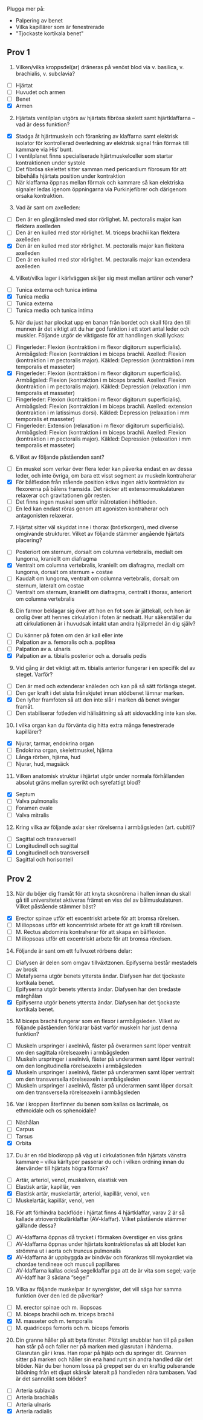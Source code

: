 Plugga mer på:
 - Palpering av benet
 - Vilka kapillärer som är fenestrerade
 - "Tjockaste kortikala benet"

## Prov 1
1. Vilken/vilka kroppsdel(ar) dräneras på venöst blod via v. basilica, v. brachialis, v. subclavia?
 - [ ] Hjärtat
 - [ ] Huvudet och armen
 - [ ] Benet
 - [X] Armen
  
2. Hjärtats ventilplan utgörs av hjärtats fibrösa skelett samt hjärtklaffarna – vad är dess funktion?
 - [X] Stadga åt hjärtmuskeln och förankring av klaffarna samt elektrisk isolator för kontrollerad överledning av elektrisk signal från förmak till kammare via His’ bunt.
 - [ ] I ventilplanet finns specialiserade hjärtmuskelceller som startar kontraktionen under systole
 - [ ] Det fibrösa skelettet sitter samman med pericardium fibrosum för att bibehålla hjärtats position under kontraktion
 - [ ] När klaffarna öppnas mellan förmak och kammare så kan elektriska signaler ledas igenom öppningarna via Purkinjefibrer och därigenom orsaka kontraktion.

3. Vad är sant om axelleden:
 - [ ] Den är en gångjärnsled med stor rörlighet. M. pectoralis major kan flektera axelleden 
 - [ ] Den är en kulled med stor rörlighet. M. triceps brachii kan flektera axelleden
 - [X] Den är en kulled med stor rörlighet. M. pectoralis major kan flektera axelleden 
 - [ ] Den är en kulled med stor rörlighet. M. pectoralis major kan extendera axelleden

4. Vilket/vilka lager i kärlväggen skiljer sig mest mellan artärer och vener?
 - [ ] Tunica externa och tunica intima
 - [X] Tunica media
 - [ ] Tunica externa
 - [ ] Tunica media och tunica intima

5. När du just har plockat upp en banan från bordet och skall föra den till munnen är det viktigt att du har god funktion i ett stort antal leder och muskler. Följande utgör de viktigaste för att handlingen skall lyckas: 
 - [ ] Fingerleder: Flexion (kontraktion i m flexor digitorum superficialis). Armbågsled: Flexion (kontraktion i m biceps brachii. Axelled: Flexion (kontraktion i m pectoralis major). Käkled: Depression (kontraktion  i mm temporalis et masseter) 
 - [X] Fingerleder: Flexion (kontraktion i m flexor digitorum superficialis). Armbågsled: Flexion (kontraktion i m biceps brachii. Axelled: Flexion (kontraktion i m pectoralis major). Käkled: Depression (relaxation i mm temporalis et masseter) 
 - [ ] Fingerleder: Flexion (kontraktion i m flexor digitorum superficialis). Armbågsled: Flexion (kontraktion i m biceps brachii. Axelled: extension (kontraktion i m latissimus dorsi). Käkled: Depression (relaxation i mm temporalis et masseter) 
 - [ ] Fingerleder: Extension (relaxation i m flexor digitorum superficialis). Armbågsled: Flexion (kontraktion i m biceps brachii. Axelled: Flexion (kontraktion i m pectoralis major). Käkled: Depression (relaxation i mm temporalis et masseter) 

6. Vilket av följande påståenden sant? 
 - [ ] En muskel som verkar över flera leder kan påverka endast en av dessa leder, och inte övriga, om bara ett visst segment av muskeln kontraherar 
 - [X] För bålflexion från stående position krävs ingen aktiv kontraktion av flexorerna på bålens framsida. Det räcker att extensormuskulaturen relaxerar och gravitationen gör resten. 
 - [ ] Det finns ingen muskel som utför inåtrotation i höftleden. 
 - [ ] En led kan endast röras genom att agonisten kontraherar och antagonisten relaxerar.

7. Hjärtat sitter väl skyddat inne i thorax (bröstkorgen), med diverse omgivande strukturer. Vilket av följande stämmer angående hjärtats placering?
 - [ ] Posteriort om sternum, dorsalt om columna vertebralis, medialt om lungorna, kraniellt om diafragma
 - [X] Ventralt om columna vertebralis, kraniellt om diafragma, medialt om lungorna, dorsalt om sternum + costae
 - [ ] Kaudalt om lungorna, ventralt om columna vertebralis, dorsalt om sternum, lateralt om costae
 - [ ] Ventralt om sternum, kraniellt om diafragma, centralt i thorax, anteriort om columna vertebralis

8. Din farmor beklagar sig över att hon en fot som är jättekall, och hon är orolig över att hennes cirkulation i foten är nedsatt. Hur säkerställer du att cirkulationen är i huvudsak intakt utan andra hjälpmedel än dig själv?
 - [ ] Du känner på foten om den är kall eller inte
 - [ ] Palpation av a. femoralis och a. poplitea
 - [ ] Palpation av a. ulnaris
 - [X] Palpation av a. tibialis posterior och a. dorsalis pedis

9. Vid gång är det viktigt att m. tibialis anterior fungerar i en specifik del av steget. Varför? 
 - [ ] Den är med och extenderar knäleden och kan på så sätt förlänga steget. 
 - [ ] Den ger kraft i det sista frånskjutet innan stödbenet lämnar marken. 
 - [X] Den lyfter framfoten så att den inte slår i marken då benet svingar framåt. 
 - [ ] Den stabiliserar fotleden vid hälisättning så att sidovackling inte kan ske. 
 
10. I vilka organ kan du förvänta dig hitta extra många fenestrerade kapillärer?
 - [X] Njurar, tarmar, endokrina organ
 - [ ] Endokrina organ, skelettmuskel, hjärna
 - [ ] Långa rörben, hjärna, hud
 - [ ] Njurar, hud, magsäck

11. Vilken anatomisk struktur i hjärtat utgör under normala förhållanden absolut gräns mellan syrerikt och syrefattigt blod?
 - [X] Septum
 - [ ] Valva pulmonalis
 - [ ] Foramen ovale
 - [ ] Valva mitralis

12. Kring vilka av följande axlar sker rörelserna i armbågsleden (art. cubiti)? 
 - [ ] Sagittal och transversell 
 - [ ] Longitudinell och sagittal 
 - [X] Longitudinell och transversell 
 - [ ] Sagittal och horisontell 

## Prov 2

13. När du böjer dig framåt för att knyta skosnörena i hallen innan du skall gå till universitetet aktiveras främst en viss del av bålmuskulaturen. Vilket påstående stämmer bäst? 
 - [X] Erector spinae utför ett excentriskt arbete för att bromsa rörelsen. 
 - [ ] M iliopsoas utför ett koncentriskt arbete för att ge kraft till rörelsen. 
 - [ ] M. Rectus abdominis kontraherar för att skapa en bålflexion. 
 - [ ] M iliopsoas utför ett excentriskt arbete för att bromsa rörelsen.
 
14. Följande är sant om ett fullvuxet rörbens delar:
 - [ ] Diafysen är delen som omgav tillväxtzonen. Epifyserna består mestadels av brosk 
 - [ ] Metafyserna utgör benets yttersta ändar. Diafysen har det tjockaste kortikala benet. 
 - [ ] Epifyserna utgör benets yttersta ändar. Diafysen har den bredaste märghålan 
 - [X] Epifyserna utgör benets yttersta ändar. Diafysen har det tjockaste kortikala benet. 
 
15. M biceps brachii fungerar som en flexor i armbågsleden. Vilket av följande påståenden förklarar bäst varför muskeln har just denna funktion? 
 - [ ] Muskeln urspringer i axelnivå, fäster på överarmen samt löper ventralt om den sagittala rörelseaxeln i armbågsleden 
 - [ ] Muskeln urspringer i axelnivå, fäster på underarmen samt löper ventralt om den longitudinella rörelseaxeln i armbågsleden 
 - [X] Muskeln urspringer i axelnivå, fäster på underarmen samt löper ventralt om den transversella rörelseaxeln i armbågsleden 
 - [ ] Muskeln urspringer i axelnivå, fäster på underarmen samt löper dorsalt om den transversella rörelseaxeln i armbågsleden 

16. Var i kroppen återfinner du benen som kallas os lacrimale, os ethmoidale och os sphenoidale? 
 - [ ] Näshålan
 - [ ] Carpus
 - [ ] Tarsus
 - [X] Orbita

17. Du är en röd blodkropp på väg ut i cirkulationen från hjärtats vänstra kammare – vilka kärltyper passerar du och i vilken ordning innan du återvänder till hjärtats högra förmak?
 - [ ] Artär, arteriol, venol, muskelven, elastisk ven
 - [ ] Elastisk artär, kapillär, ven
 - [X] Elastisk artär, muskelartär, arteriol, kapillär, venol, ven
 - [ ] Muskelartär, kapillär, venol, ven
 
18. För att förhindra backflöde i hjärtat finns 4 hjärtklaffar, varav 2 är så kallade atrioventrikulärklaffar (AV-klaffar). Vilket påstående stämmer gällande dessa?
 - [ ] AV-klaffarna öppnas då trycket i förmaken överstiger en viss gräns
 - [ ] AV-klaffarna öppnas under hjärtats kontraktionsfas så att blodet kan strömma ut i aorta och truncus pulmonalis
 - [X] AV-klaffarna är uppbyggda av bindväv och förankras till myokardiet via chordae tendineae och musculi papillares
 - [ ] AV-klaffarna kallas också segelklaffar pga att de är vita som segel; varje AV-klaff har 3 sådana ”segel”

19. Vilka av följande muskelpar är synergister, det vill säga har samma funktion över den led de påverkar? 
 - [ ] M. erector spinae och m. iliopsoas 
 - [ ] M. biceps brachii och m. triceps brachii 
 - [X] M. masseter och m. temporalis 
 - [ ] M. quadriceps femoris och m. biceps femoris

20. Din granne håller på att byta fönster. Plötsligt snubblar han till på pallen han står på och faller ner på marken med glasrutan i händerna. Glasrutan går i kras. Han ropar på hjälp och du springer dit. Grannen sitter på marken och håller sin ena hand runt sin andra handled där det blöder. När du ber honom lossa på greppet ser du en kraftig pulserande blödning från ett djupt skärsår lateralt på handleden nära tumbasen. Vad är det sannolikt som blöder?
 - [ ] Arteria sublavia
 - [ ] Arteria brachialis
 - [ ] Arteria ulnaris
 - [X] Arteria radialis
